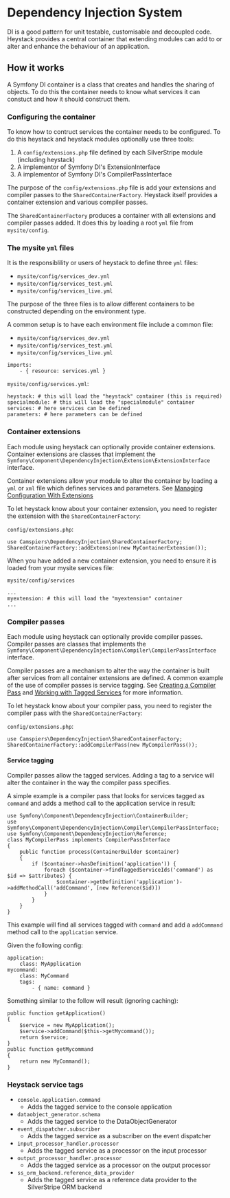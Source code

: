 # Dependency Injection System

DI is a good pattern for unit testable, customisable and decoupled code. Heystack provides a central container that extending modules can add to or alter and enhance the behaviour of an application.

## How it works

A Symfony DI container is a class that creates and handles the sharing of objects. To do this the container needs to know what services it can constuct and how it should construct them.

### Configuring the container

To know how to contruct services the container needs to be configured. To do this heystack and heystack modules optionally use three tools:

1. A `config/extensions.php` file defined by each SilverStripe module (including heystack)
2. A implementor of Symfony DI's ExtensionInterface
3. A implementor of Symfony DI's CompilerPassInterface

The purpose of the `config/extensions.php` file is add your extensions and compiler passes to the `SharedContainerFactory`. Heystack itself provides a container extension and various compiler passes.

The `SharedContainerFactory` produces a container with all extensions and compiler passes added. It does this by loading a root `yml` file from `mysite/config`.

### The mysite `yml` files

It is the responsiblility or users of heystack to define three `yml` files:

* `mysite/config/services_dev.yml`
* `mysite/config/services_test.yml`
* `mysite/config/services_live.yml`

The purpose of the three files is to allow different containers to be constructed depending on the environment type.

A common setup is to have each environment file include a common file:

* `mysite/config/services_dev.yml`
* `mysite/config/services_test.yml`
* `mysite/config/services_live.yml`

```
imports:
    - { resource: services.yml }
```

`mysite/config/services.yml`:

```
heystack: # this will load the "heystack" container (this is required)
specialmodule: # this will load the "specialmodule" container
services: # here services can be defined
parameters: # here parameters can be defined
```

### Container extensions

Each module using heystack can optionally provide container extensions. Container extensions are classes that implement the `Symfony\Component\DependencyInjection\Extension\ExtensionInterface` interface.

Container extensions allow your module to alter the container by loading a `yml` or `xml` file which defines services and parameters. See [Managing Configuration With Extensions](http://symfony.com/doc/current/components/dependency_injection/compilation.html#managing-configuration-with-extensions)

To let heystack know about your container extension, you need to register the extension with the `SharedContainerFactory`:

`config/extensions.php`:

```
use Camspiers\DependencyInjection\SharedContainerFactory;
SharedContainerFactory::addExtension(new MyContainerExtension());
```

When you have added a new container extension, you need to ensure it is loaded from your mysite services file:

`mysite/config/services`

```
...
myextension: # this will load the "myextension" container
...
```

### Compiler passes

Each module using heystack can optionally provide compiler passes. Compiler passes are classes that implements the `Symfony\Component\DependencyInjection\Compiler\CompilerPassInterface` interface.

Compiler passes are a mechanism to alter the way the container is built after services from all container extensions are defined. A common example of the use of compiler passes is service tagging. See [Creating a Compiler Pass](http://symfony.com/doc/current/components/dependency_injection/compilation.html#creating-a-compiler-pass) and [Working with Tagged Services](http://symfony.com/doc/current/components/dependency_injection/tags.html) for more information.

To let heystack know about your compiler pass, you need to register the compiler pass with the `SharedContainerFactory`:

`config/extensions.php`:

```
use Camspiers\DependencyInjection\SharedContainerFactory;
SharedContainerFactory::addCompilerPass(new MyCompilerPass());
```

#### Service tagging

Compiler passes allow the tagged services. Adding a tag to a service will alter the container in the way the compiler pass specifies.

A simple example is a compiler pass that looks for services tagged as `command` and adds a method call to the application service in result:

```
use Symfony\Component\DependencyInjection\ContainerBuilder;
use Symfony\Component\DependencyInjection\Compiler\CompilerPassInterface;
use Symfony\Component\DependencyInjection\Reference;
class MyCompilerPass implements CompilerPassInterface
{
    public function process(ContainerBuilder $container)
    {
        if ($container->hasDefinition('application')) {
            foreach ($container->findTaggedServiceIds('command') as $id => $attributes) {
                $container->getDefinition('application')->addMethodCall('addCommand', [new Reference($id)])
            }
        }
    }
}
```

This example will find all services tagged with `command` and add a `addCommand` method call to the `application` service.

Given the following config:

```
application:
	class: MyApplication
mycommand:
	class: MyCommand
	tags:
		- { name: command }
```		

Something similar to the follow will result (ignoring caching):

```
public function getApplication()
{
    $service = new MyApplication();
    $service->addCommand($this->getMycommand());
    return $service;
}
public function getMycommand
{
    return new MyCommand();
}
```

### Heystack service tags

* `console.application.command`
	* Adds the tagged service to the console application
* `dataobject_generator.schema`
	* Adds the tagged service to the DataObjectGenerator 
* `event_dispatcher.subscriber`
	* Adds the tagged service as a subscriber on the event dispatcher
* `input_processor_handler.processor`
	* Adds the tagged service as a processor on the input processor 
* `output_processor_handler.processor`
	* Adds the tagged service as a processor on the output processor
* `ss_orm_backend.reference_data_provider`
	* Adds the tagged service as a reference data provider to the SilverStripe ORM backend
